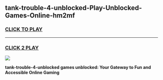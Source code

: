 
## tank-trouble-4-unblocked-Play-Unblocked-Games-Online-hm2mf
<h3>
<a href="https://premium76.site?title=tank-trouble-4-unblocked&ref=25A">CLICK TO PLAY</a></h3>
<hr>

<h3>
<a href="https://premium76.site?title=tank-trouble-4-unblocked&ref=25A">CLICK 2 PLAY</a>
  
</h3>

<a href="https://premium76.site?title=tank-trouble-4-unblocked&ref=25A"><img src="https://clearcache.store/games.png"></a>


**tank-trouble-4-unblocked games unblocked: Your Gateway to Fun and Accessible Online Gaming**
